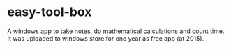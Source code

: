 # easy-tool-box
A windows app to take notes, do mathematical calculations and count time. It was uploaded to windows store for one year as free app (at 2015).
